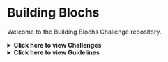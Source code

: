 # Building Blochs

Welcome to the Building Blochs Challenge repository. 

<details>
<summary><b>Click here to view Challenges</b></summary>
<ol>
<li><a href="https://github.com/alphabet27/building-blochs/tree/main/qknn-classifier">Quantum KNN Classifier for MNIST digits classification</a></li>
<li><a href="https://github.com/alphabet27/building-blochs/tree/main/quantum-compiler">Quantum Compiler Challenge</a></li>
<li><a href="https://github.com/alphabet27/building-blochs/tree/main/ethane-conformers">Bond angles of ethane conformers</a></li>
</ol>

</details>

<details>
<summary><b>Click here to view Guidelines</b></summary>

Participants can fork this repository into their system and upload the solutions in a separate Jupyter Notebook. Finally they can create a pull request for submission.

</details>
